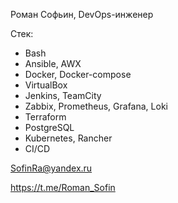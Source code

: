 Роман Софьин, DevOps-инженер

Стек:
* Bash
* Ansible, AWX
* Docker, Docker-compose
* VirtualBox
* Jenkins, TeamCity
* Zabbix, Prometheus, Grafana, Loki
* Terraform
* PostgreSQL
* Kubernetes, Rancher
* CI/CD

SofinRa@yandex.ru

https://t.me/Roman_Sofin
